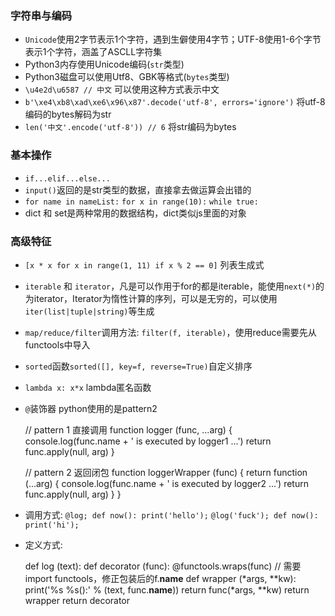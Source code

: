### 字符串与编码

* `Unicode`使用2字节表示1个字符，遇到生僻使用4字节；UTF-8使用1-6个字节表示1个字符，涵盖了ASCLL字符集
* Python3内存使用Unicode编码(`str`类型)
* Python3磁盘可以使用Utf8、GBK等格式(`bytes`类型)
* `\u4e2d\u6587 // 中文` 可以使用这种方式表示中文
* `b'\xe4\xb8\xad\xe6\x96\x87'.decode('utf-8', errors='ignore')` 将utf-8编码的bytes解码为str
* `len('中文'.encode('utf-8')) // 6` 将str编码为bytes

### 基本操作

* `if...elif...else...`
* `input()`返回的是str类型的数据，直接拿去做运算会出错的
* `for name in nameList:` `for x in range(10):` `while true:`
* dict 和 set是两种常用的数据结构，dict类似js里面的对象

### 高级特征

* `[x * x for x in range(1, 11) if x % 2 == 0]` 列表生成式
* `iterable` 和 `iterator`，凡是可以作用于for的都是iterable，能使用`next(*)`的为iterator，Iterator为惰性计算的序列，可以是无穷的，可以使用`iter(list|tuple|string)`等生成
* `map/reduce/filter`调用方法: `filter(f, iterable)`，使用reduce需要先从functools中导入
* `sorted`函数`sorted([], key=f, reverse=True)`自定义排序
* `lambda x: x*x` lambda匿名函数
* `@`装饰器 python使用的是pattern2

    // pattern 1 直接调用
    function logger (func, ...arg) {
        console.log(func.name + ' is executed by logger1 ...')
        return func.apply(null, arg)
    }

    // pattern 2 返回闭包
    function loggerWrapper (func) {
        return function (...arg) {
            console.log(func.name + ' is executed by logger2 ...')
            return func.apply(null, arg)
        }
    }

* 调用方式: `@log; def now(): print('hello');` `@log('fuck'); def now(): print('hi');`
* 定义方式:

    def log (text):
        def decorator (func):
            @functools.wraps(func) // 需要import functools，修正包装后的f.__name__
            def wrapper (*args, **kw):
                print('%s %s():' % (text, func.__name__))
                return func(*args, **kw)
            return wrapper
        return decorator